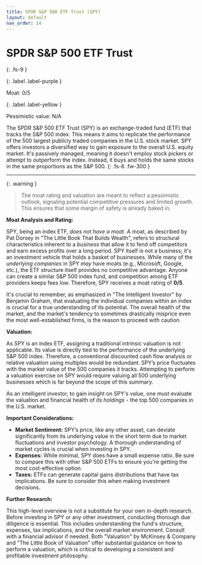 ```yaml
---
title: SPDR S&P 500 ETF Trust (SPY)
layout: default
nav_order: 14
---
```


# SPDR S&P 500 ETF Trust
{: .fs-9 }

{: .label .label-purple }

Moat: 0/5

{: .label .label-yellow }

Pessimistic value: N/A

The SPDR S&P 500 ETF Trust (SPY) is an exchange-traded fund (ETF) that tracks the S&P 500 index.  This means it aims to replicate the performance of the 500 largest publicly traded companies in the U.S. stock market. SPY offers investors a diversified way to gain exposure to the overall U.S. equity market.  It's passively managed, meaning it doesn't employ stock pickers or attempt to outperform the index.  Instead, it buys and holds the same stocks in the same proportions as the S&P 500.
{: .fs-6 .fw-300 }

---

{: .warning } 
>The moat rating and valuation are meant to reflect a pessimistic outlook, signaling potential competitive pressures and limited growth. This ensures that some margin of safety is already baked in.


**Moat Analysis and Rating:**

SPY, being an index ETF, *does not have a moat*.  A moat, as described by Pat Dorsey in "The Little Book That Builds Wealth", refers to structural characteristics inherent to a *business* that allow it to fend off competitors and earn excess profits over a long period.  SPY itself is not a business; it's an investment vehicle that holds a basket of businesses.  While many of the *underlying companies* in SPY *may* have moats (e.g., Microsoft, Google, etc.), the ETF structure itself provides no competitive advantage. Anyone can create a similar S&P 500 index fund, and competition among ETF providers keeps fees low.  Therefore, SPY receives a moat rating of **0/5**.  

It's crucial to remember, as emphasized in "The Intelligent Investor" by Benjamin Graham, that evaluating the individual companies *within* an index is crucial for a true understanding of its potential. The overall health of the market, and the market's tendency to sometimes drastically misprice even the most well-established firms, is the reason to proceed with caution.

**Valuation:**

As SPY is an index ETF, assigning a traditional intrinsic valuation is not applicable.  Its value is directly tied to the performance of the underlying S&P 500 index. Therefore, a conventional discounted cash flow analysis or relative valuation using multiples would be redundant. SPY’s price fluctuates with the market value of the 500 companies it tracks.  Attempting to perform a valuation exercise on SPY would require valuing all 500 underlying businesses which is far beyond the scope of this summary.

As an intelligent investor, to gain insight on SPY's value, one must evaluate the valuation and financial health of *its holdings* - the top 500 companies in the U.S. market.

**Important Considerations:**

* **Market Sentiment:**  SPY’s price, like any other asset, can deviate significantly from its underlying value in the short term due to market fluctuations and investor psychology. A thorough understanding of market cycles is crucial when investing in SPY.
* **Expenses:**  While minimal, SPY does have a small expense ratio. Be sure to compare this with other S&P 500 ETFs to ensure you're getting the most cost-effective option.
* **Taxes:** ETFs can generate capital gains distributions that have tax implications. Be sure to consider this when making investment decisions.

**Further Research:**

This high-level overview is not a substitute for your own in-depth research. Before investing in SPY or any other investment, conducting thorough due diligence is essential.  This includes understanding the fund's structure, expenses, tax implications, and the overall market environment.  Consult with a financial advisor if needed.  Both "Valuation" by McKinsey & Company and "The Little Book of Valuation" offer substantial guidance on how to perform a valuation, which is critical to developing a consistent and profitable investment philosophy.